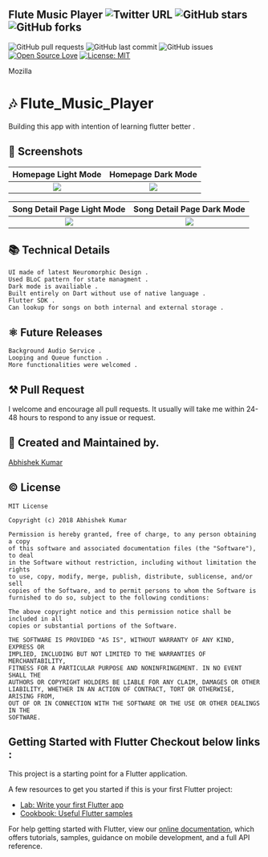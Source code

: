 ## Flute Music Player ![Twitter URL](https://img.shields.io/twitter/url?style=social&url=https://twitter.com/Abhishe00178650) ![GitHub stars](https://img.shields.io/github/stars/iamabhishek229313/Flute-Music-Player?style=social)![GitHub forks](https://img.shields.io/github/forks/iamabhishek229313/Flute-Music-Player?style=social) 
![GitHub pull requests](https://img.shields.io/github/issues-pr/iamabhishek229313/Flute-Music-Player) ![GitHub last commit](https://img.shields.io/github/last-commit/iamabhishek229313/Flute-Music-Player)  ![GitHub issues](https://img.shields.io/github/issues-raw/iamabhishek229313/Flute-Music-Player) [![Open Source Love](https://badges.frapsoft.com/os/v2/open-source.svg?v=103)](https://github.com/iamabhishek229313/Flute-Music-Player)
[![License: MIT](https://img.shields.io/badge/License-MIT-yellow.svg)](https://opensource.org/licenses/MIT)

Mozilla

# 🎶 Flute_Music_Player

Building this app with intention of learning flutter better .

## 📱 Screenshots
|                                                     Homepage  Light Mode                                                      |                                                   Homepage Dark Mode                                                   |
|:----------------------------------------------------------------------------------------------------------------------:|:--------------------------------------------------------------------------------------------------------------:|
| ![](https://github.com/iamabhishek229313/Flute-Music-Player/blob/master/screenshots/flute_player_lightmode_main.png?raw=true) | ![](https://github.com/iamabhishek229313/Flute-Music-Player/blob/master/screenshots/flute_player_darkmode_main.png?raw=true) |

|                                          Song Detail Page Light Mode                                           |                                                  Song Detail Page Dark Mode                                                   |
|:------------------------------------------------------------------------------------------------------------:|:----------------------------------------------------------------------------------------------------------------:|
| ![](https://github.com/iamabhishek229313/Flute-Music-Player/blob/master/screenshots/flute_player_lightmode_song_detail.png?raw=true) | ![](https://github.com/iamabhishek229313/Flute-Music-Player/blob/master/screenshots/flute_player_darkmode_song_detail.png?raw=true) |



## 📚 Technical Details
```
UI made of latest Neuromorphic Design .
Used BLoC pattern for state managment .
Dark mode is availiable .
Built entirely on Dart without use of native language . 
Flutter SDK .
Can lookup for songs on both internal and external storage .
```
## ⚛ Future Releases
```
Background Audio Service .
Looping and Queue function .
More functionalities were welcomed .
```

## ⚒ Pull Request 
I welcome and encourage all pull requests. It usually will take me within 24-48 hours to respond to any issue or request.

## 🙋 Created and Maintained by. 
[Abhishek Kumar](https://github.com/iamabhishek229313)

## © License 
```
MIT License

Copyright (c) 2018 Abhishek Kumar

Permission is hereby granted, free of charge, to any person obtaining a copy
of this software and associated documentation files (the "Software"), to deal
in the Software without restriction, including without limitation the rights
to use, copy, modify, merge, publish, distribute, sublicense, and/or sell
copies of the Software, and to permit persons to whom the Software is
furnished to do so, subject to the following conditions:

The above copyright notice and this permission notice shall be included in all
copies or substantial portions of the Software.

THE SOFTWARE IS PROVIDED "AS IS", WITHOUT WARRANTY OF ANY KIND, EXPRESS OR
IMPLIED, INCLUDING BUT NOT LIMITED TO THE WARRANTIES OF MERCHANTABILITY,
FITNESS FOR A PARTICULAR PURPOSE AND NONINFRINGEMENT. IN NO EVENT SHALL THE
AUTHORS OR COPYRIGHT HOLDERS BE LIABLE FOR ANY CLAIM, DAMAGES OR OTHER
LIABILITY, WHETHER IN AN ACTION OF CONTRACT, TORT OR OTHERWISE, ARISING FROM,
OUT OF OR IN CONNECTION WITH THE SOFTWARE OR THE USE OR OTHER DEALINGS IN THE
SOFTWARE.
```

## Getting Started with Flutter Checkout below links :

This project is a starting point for a Flutter application.

A few resources to get you started if this is your first Flutter project:

- [Lab: Write your first Flutter app](https://flutter.dev/docs/get-started/codelab)
- [Cookbook: Useful Flutter samples](https://flutter.dev/docs/cookbook)

For help getting started with Flutter, view our
[online documentation](https://flutter.dev/docs), which offers tutorials,
samples, guidance on mobile development, and a full API reference.

